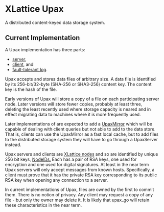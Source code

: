 <h1 class="appTop">XLattice Upax</h1>

A distributed content-keyed data storage system.

## Current Implementation

A Upax implementation has three parts:

* [server](upaxServer.html),
* [client](upaxClient.html), and
* [fault-tolerant log](ftLog.html).

Upax accepts and stores data files of arbitrary size.  A data file is
identified by its 256-bit/32-byte (SHA-256 or SHA3-256) content key.
The content key is the hash of the file.

Early versions
of Upax will store a copy of a file on each participating server node.
Later versions will store fewer copies, probably at least three,
deleting the least recently used where storage capacity is neared
and in effect migrating data to machines where it is more frequently
used.

Later implementations of  are expected to add a
[UpaxMirror](upaxMirror.html)
which will be capable of dealing with client queries but not able to add
to the data store.  That is, clients can use the UpaxMirror as a fast
local cache, but to add files to the distributed storage system
they will have to go through a UpaxServer instead.

Upax servers and clients are
[XLattice nodes](https://jddixon.github.com/xlattice/node.html)
and so are identified by
unique 256 bit keys,
[NodeIDs.](https://jddixon.github.com/xlattice/nodeID.html)
Each has a pair of RSA keys, one used
for encryption and one used for digital signatures.  At least in the
near term Upax servers will only accept messages from known hosts.
Specifically, a client must prove that it has the private RSA key
corresponding to its public RSA key when opening any connection to
a server.

In current implementations of Upax, files are owned by the first
to commit them.  There is no notion of privacy.  Any client may
request a copy of any file - but only the owner may delete it.  It
is likely that upax_go will retain these characteristics in the near
term.
